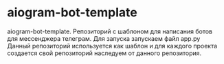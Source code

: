 # aiogram-bot-template
aiogram-bot-template.
Репозиторий  с шаблоном для написания ботов для мессенджера телеграм. Для запуска запускаем файл app.py
Данный репозиторий используется как шаблон и для каждого проекта создается свой репозиторий наследуем от данного репозитория.


